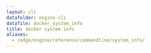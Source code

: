 ```yaml
---
layout: cli
datafolder: engine-cli
datafile: docker_system_info
title: docker system info
aliases:
  - /edge/engine/reference/commandline/system_info/
---
```

<!--
This page is automatically generated from Docker's source code. If you want to
suggest a change to the text that appears here, open a ticket or pull request
in the source repository on GitHub:

https://github.com/docker/cli
-->

